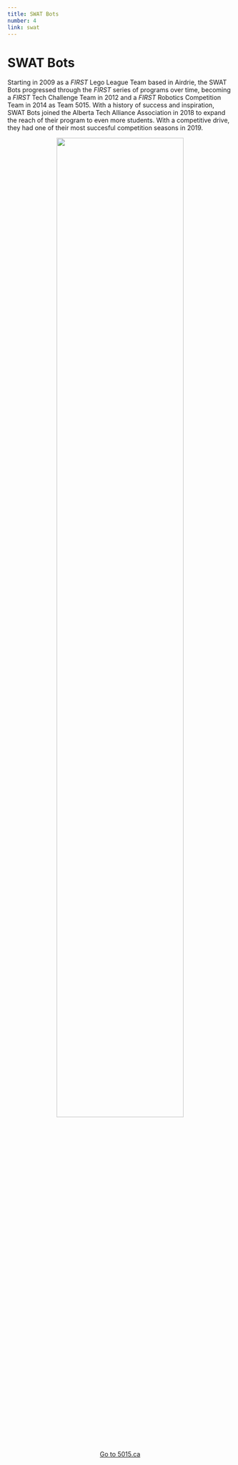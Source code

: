 ```yaml
---
title: SWAT Bots
number: 4
link: swat
---
```

<div class="col-8">
    <h1>SWAT Bots</h1>
	<p>Starting in 2009 as a <i>FIRST</i> Lego League Team based in Airdrie, the SWAT Bots progressed through the <i>FIRST</i> series of programs over time, becoming a <i>FIRST</i> Tech Challenge Team in 2012 and a <i>FIRST</i> Robotics Competition Team in 2014 as Team 5015. With a history of success and inspiration, SWAT Bots joined the Alberta Tech Alliance Association in 2018 to expand the reach of their program to even more students. With a competitive drive, they had one of their most succesful competition seasons in 2019.</p>
</div>
<div class="col-4" style="text-align: center">
    <img class="img-fluid" style="width: 75%" src="/resources/img/swat.png" />
</div>
<div style="text-align: center; margin-top: 15px" class="col-12">
    <a class="swatButton" href="http://5015.ca">Go to 5015.ca</a>
</div>